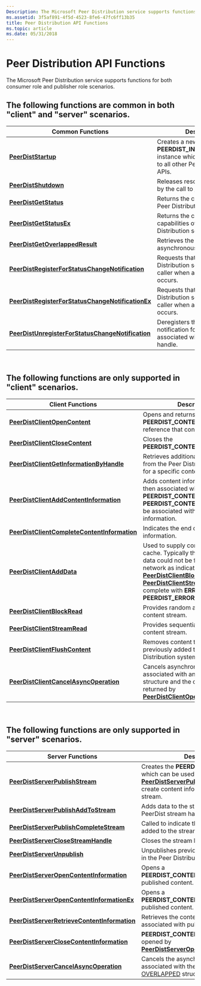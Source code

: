 ```yaml
---
Description: The Microsoft Peer Distribution service supports functions for both consumer role and publisher role scenarios.
ms.assetid: 3f5af891-4f5d-4523-8fe6-47fc6ff13b35
title: Peer Distribution API Functions
ms.topic: article
ms.date: 05/31/2018
---
```


# Peer Distribution API Functions

The Microsoft Peer Distribution service supports functions for both consumer role and publisher role scenarios.

## The following functions are common in both "client" and "server" scenarios.



| Common Functions                                                                                       | Description                                                                                                     |
|--------------------------------------------------------------------------------------------------------|-----------------------------------------------------------------------------------------------------------------|
| [**PeerDistStartup**](/windows/desktop/api/PeerDist/nf-peerdist-peerdiststartup)                                                             | Creates a new **PEERDIST\_INSTANCE\_HANDLE** instance which must be passed to all other Peer Distribution APIs. |
| [**PeerDistShutdown**](/windows/desktop/api/PeerDist/nf-peerdist-peerdistshutdown)                                                           | Releases resources allocated by the call to [**PeerDistStartup**](/windows/desktop/api/PeerDist/nf-peerdist-peerdiststartup).                         |
| [**PeerDistGetStatus**](/windows/desktop/api/PeerDist/nf-peerdist-peerdistgetstatus)                                                         | Returns the current status of Peer Distribution service.                                                        |
| [**PeerDistGetStatusEx**](/windows/desktop/api/PeerDist/nf-peerdist-peerdistgetstatusex)                                                     | Returns the current status and capabilities of the Peer Distribution service.                                   |
| [**PeerDistGetOverlappedResult**](/windows/desktop/api/peerdist/nf-peerdist-peerdistgetoverlappedresult)                                     | Retrieves the results of asynchronous operations.                                                               |
| [**PeerDistRegisterForStatusChangeNotification**](/windows/desktop/api/PeerDist/nf-peerdist-peerdistregisterforstatuschangenotification)     | Requests that the Peer Distribution service notify the caller when a status change occurs.                      |
| [**PeerDistRegisterForStatusChangeNotificationEx**](https://docs.microsoft.com/windows/desktop/api/peerdist/nf-peerdist-peerdistregisterforstatuschangenotificationex) | Requests that the Peer Distribution service notify the caller when a status change occurs.                      |
| [**PeerDistUnregisterForStatusChangeNotification**](/windows/desktop/api/PeerDist/nf-peerdist-peerdistunregisterforstatuschangenotification) | Deregisters the status change notification for the session associated with the supplied handle.                 |



 

## The following functions are only supported in "client" scenarios.



| Client Functions                                                                             | Description                                                                                                                                                                                                                                                                                                                                      |
|----------------------------------------------------------------------------------------------|--------------------------------------------------------------------------------------------------------------------------------------------------------------------------------------------------------------------------------------------------------------------------------------------------------------------------------------------------|
| [**PeerDistClientOpenContent**](/windows/desktop/api/PeerDist/nf-peerdist-peerdistclientopencontent)                               | Opens and returns a **PEERDIST\_CONTENT\_HANDLE** to reference that content.                                                                                                                                                                                                                                                                     |
| [**PeerDistClientCloseContent**](/windows/desktop/api/PeerDist/nf-peerdist-peerdistclientclosecontent)                             | Closes the **PEERDIST\_CONTENT\_HANDLE**.                                                                                                                                                                                                                                                                                                        |
| [**PeerDistClientGetInformationByHandle**](/windows/desktop/api/peerdist/nf-peerdist-peerdistclientgetinformationbyhandle)         | Retrieves additional information from the Peer Distribution service for a specific content handle.                                                                                                                                                                                                                                               |
| [**PeerDistClientAddContentInformation**](/windows/desktop/api/PeerDist/nf-peerdist-peerdistclientaddcontentinformation)           | Adds content information which is then associated with the **PEERDIST\_CONTENT\_HANDLE**. A **PEERDIST\_CONTENT\_HANDLE** can be associated with any content information.                                                                                                                                                                        |
| [**PeerDistClientCompleteContentInformation**](/windows/desktop/api/PeerDist/nf-peerdist-peerdistclientcompletecontentinformation) | Indicates the end of the content information.                                                                                                                                                                                                                                                                                                    |
| [**PeerDistClientAddData**](/windows/desktop/api/PeerDist/nf-peerdist-peerdistclientadddata)                                       | Used to supply content to the local cache. Typically this is done when data could not be found on the local network as indicated when either [**PeerDistClientBlockRead**](/windows/desktop/api/PeerDist/nf-peerdist-peerdistclientblockread) or [**PeerDistClientStreamRead**](/windows/desktop/api/PeerDist/nf-peerdist-peerdistclientstreamread) complete with **ERROR\_TIMEOUT** or **PEERDIST\_ERROR\_MISSING\_DATA**.. |
| [**PeerDistClientBlockRead**](/windows/desktop/api/PeerDist/nf-peerdist-peerdistclientblockread)                                   | Provides random access to the content stream.                                                                                                                                                                                                                                                                                                    |
| [**PeerDistClientStreamRead**](/windows/desktop/api/PeerDist/nf-peerdist-peerdistclientstreamread)                                 | Provides sequential access to the content stream.                                                                                                                                                                                                                                                                                                |
| [**PeerDistClientFlushContent**](/windows/desktop/api/PeerDist/nf-peerdist-peerdistclientflushcontent)                             | Removes content that has been previously added to the local Peer Distribution system.                                                                                                                                                                                                                                                            |
| [**PeerDistClientCancelAsyncOperation**](/windows/desktop/api/PeerDist/nf-peerdist-peerdistclientcancelasyncoperation)             | Cancels asynchronous operation associated with an [OVERLAPPED](https://msdn.microsoft.com/library/ms684342.aspx) structure and the content handle returned by [**PeerDistClientOpenContent**](/windows/desktop/api/PeerDist/nf-peerdist-peerdistclientopencontent).                                                                                                                     |



 

## The following functions are only supported in "server" scenarios.



| Server Functions                                                                             | Description                                                                                                                                                                                        |
|----------------------------------------------------------------------------------------------|----------------------------------------------------------------------------------------------------------------------------------------------------------------------------------------------------|
| [**PeerDistServerPublishStream**](/windows/desktop/api/PeerDist/nf-peerdist-peerdistserverpublishstream)                           | Creates the **PEERDIST\_STREAM\_HANDLE** which can be used with [**PeerDistServerPublishAddToStream**](/windows/desktop/api/PeerDist/nf-peerdist-peerdistserverpublishaddtostream) to create content information for the content stream. |
| [**PeerDistServerPublishAddToStream**](/windows/desktop/api/PeerDist/nf-peerdist-peerdistserverpublishaddtostream)                 | Adds data to the stream referenced by the PeerDist stream handle.                                                                                                                                  |
| [**PeerDistServerPublishCompleteStream**](/windows/desktop/api/PeerDist/nf-peerdist-peerdistserverpublishcompletestream)           | Called to indicate that all data has been added to the stream.                                                                                                                                     |
| [**PeerDistServerCloseStreamHandle**](/windows/desktop/api/PeerDist/nf-peerdist-peerdistserverclosestreamhandle)                   | Closes the stream handle.                                                                                                                                                                          |
| [**PeerDistServerUnpublish**](/windows/desktop/api/PeerDist/nf-peerdist-peerdistserverunpublish)                                   | Unpublishes previously published content in the Peer Distribution service.                                                                                                                         |
| [**PeerDistServerOpenContentInformation**](/windows/desktop/api/PeerDist/nf-peerdist-peerdistserveropencontentinformation)         | Opens a **PEERDIST\_CONTENTINFO\_HANDLE** for published content.                                                                                                                                   |
| [**PeerDistServerOpenContentInformationEx**](/windows/desktop/api/peerdist/nf-peerdist-peerdistserveropencontentinformationex)     | Opens a **PEERDIST\_CONTENTINFO\_HANDLE** for published content.                                                                                                                                   |
| [**PeerDistServerRetrieveContentInformation**](/windows/desktop/api/PeerDist/nf-peerdist-peerdistserverretrievecontentinformation) | Retrieves the content information associated with published content.                                                                                                                               |
| [**PeerDistServerCloseContentInformation**](/windows/desktop/api/PeerDist/nf-peerdist-peerdistserverclosecontentinformation)       | **PEERDIST\_CONTENTINFO\_HANDLE** opened by [**PeerDistServerOpenContentInformation**](/windows/desktop/api/PeerDist/nf-peerdist-peerdistserveropencontentinformation).                                                                  |
| [**PeerDistServerCancelAsyncOperation**](/windows/desktop/api/PeerDist/nf-peerdist-peerdistservercancelasyncoperation)             | Cancels the asynchronous operation associated with the content identifier and [OVERLAPPED](https://msdn.microsoft.com/library/ms684342.aspx) structure.                                             |



 

 

 




